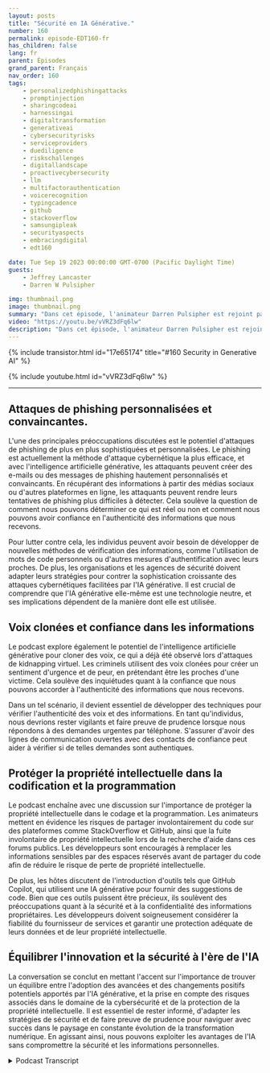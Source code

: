 ```yaml
---
layout: posts
title: "Sécurité en IA Générative."
number: 160
permalink: episode-EDT160-fr
has_children: false
lang: fr
parent: Épisodes
grand_parent: Français
nav_order: 160
tags:
    - personalizedphishingattacks
    - promptinjection
    - sharingcodeai
    - harnessingai
    - digitaltransformation
    - generativeai
    - cybersecurityrisks
    - serviceproviders
    - duediligence
    - riskschallenges
    - digitallandscape
    - proactivecybersecurity
    - llm
    - multifactorauthentication
    - voicerecognition
    - typingcadence
    - github
    - stackoverflow
    - samsungipleak
    - securityaspects
    - embracingdigital
    - edt160

date: Tue Sep 19 2023 00:00:00 GMT-0700 (Pacific Daylight Time)
guests:
    - Jeffrey Lancaster
    - Darren W Pulsipher

img: thumbnail.png
image: thumbnail.png
summary: "Dans cet épisode, l'animateur Darren Pulsipher est rejoint par Dr Jeffrey Lancaster pour explorer l'intersection entre l'IA générative et la sécurité. La conversation plonge profondément dans les risques potentiels et les défis liés à l'utilisation de l'IA générative dans des activités néfastes, notamment dans le domaine de la cybersécurité."
video: "https://youtu.be/vVRZ3dFq6lw"
description: "Dans cet épisode, l'animateur Darren Pulsipher est rejoint par Dr Jeffrey Lancaster pour explorer l'intersection entre l'IA générative et la sécurité. La conversation plonge profondément dans les risques potentiels et les défis liés à l'utilisation de l'IA générative dans des activités néfastes, notamment dans le domaine de la cybersécurité."
---
```


<div>
{% include transistor.html id="17e65174" title="#160 Security in Generative AI" %}

{% include youtube.html id="vVRZ3dFq6lw" %}
</div>

---

## Attaques de phishing personnalisées et convaincantes.

L'une des principales préoccupations discutées est le potentiel d'attaques de phishing de plus en plus sophistiquées et personnalisées. Le phishing est actuellement la méthode d'attaque cybernétique la plus efficace, et avec l'intelligence artificielle générative, les attaquants peuvent créer des e-mails ou des messages de phishing hautement personnalisés et convaincants. En récupérant des informations à partir des médias sociaux ou d'autres plateformes en ligne, les attaquants peuvent rendre leurs tentatives de phishing plus difficiles à détecter. Cela soulève la question de comment nous pouvons déterminer ce qui est réel ou non et comment nous pouvons avoir confiance en l'authenticité des informations que nous recevons.

Pour lutter contre cela, les individus peuvent avoir besoin de développer de nouvelles méthodes de vérification des informations, comme l'utilisation de mots de code personnels ou d'autres mesures d'authentification avec leurs proches. De plus, les organisations et les agences de sécurité doivent adapter leurs stratégies pour contrer la sophistication croissante des attaques cybernétiques facilitées par l'IA générative. Il est crucial de comprendre que l'IA générative elle-même est une technologie neutre, et ses implications dépendent de la manière dont elle est utilisée.

## Voix clonées et confiance dans les informations

Le podcast explore également le potentiel de l'intelligence artificielle générative pour cloner des voix, ce qui a déjà été observé lors d'attaques de kidnapping virtuel. Les criminels utilisent des voix clonées pour créer un sentiment d'urgence et de peur, en prétendant être les proches d'une victime. Cela soulève des inquiétudes quant à la confiance que nous pouvons accorder à l'authenticité des informations que nous recevons.

Dans un tel scénario, il devient essentiel de développer des techniques pour vérifier l'authenticité des voix et des informations. En tant qu'individus, nous devrions rester vigilants et faire preuve de prudence lorsque nous répondons à des demandes urgentes par téléphone. S'assurer d'avoir des lignes de communication ouvertes avec des contacts de confiance peut aider à vérifier si de telles demandes sont authentiques.

## Protéger la propriété intellectuelle dans la codification et la programmation

Le podcast enchaîne avec une discussion sur l'importance de protéger la propriété intellectuelle dans le codage et la programmation. Les animateurs mettent en évidence les risques de partager involontairement du code sur des plateformes comme StackOverflow et GitHub, ainsi que la fuite involontaire de propriété intellectuelle lors de la recherche d'aide dans ces forums publics. Les développeurs sont encouragés à remplacer les informations sensibles par des espaces réservés avant de partager du code afin de réduire le risque de perte de propriété intellectuelle.

De plus, les hôtes discutent de l'introduction d'outils tels que GitHub Copilot, qui utilisent une IA générative pour fournir des suggestions de code. Bien que ces outils puissent être précieux, ils soulèvent des préoccupations quant à la sécurité et à la confidentialité des informations propriétaires. Les développeurs doivent soigneusement considérer la fiabilité du fournisseur de services et garantir une protection adéquate de leurs données et de leur propriété intellectuelle.

## Équilibrer l'innovation et la sécurité à l'ère de l'IA

La conversation se conclut en mettant l'accent sur l'importance de trouver un équilibre entre l'adoption des avancées et des changements positifs potentiels apportés par l'IA générative, et la prise en compte des risques associés dans le domaine de la cybersécurité et de la protection de la propriété intellectuelle. Il est essentiel de rester informé, d'adapter les stratégies de sécurité et de faire preuve de prudence pour naviguer avec succès dans le paysage en constante évolution de la transformation numérique. En agissant ainsi, nous pouvons exploiter les avantages de l'IA sans compromettre la sécurité et les informations personnelles.



<details>
<summary> Podcast Transcript </summary>

<p></p>

</details>
